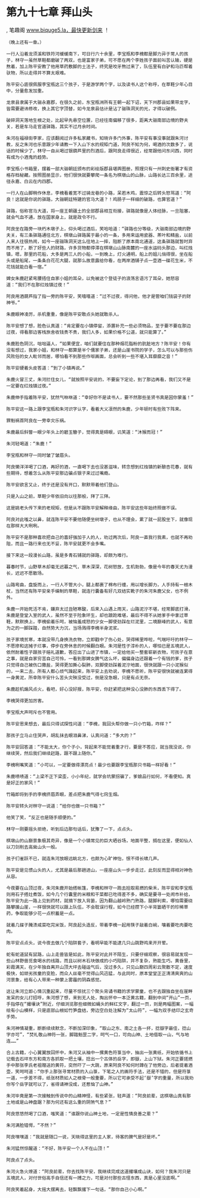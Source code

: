 # 第九十七章 拜山头
, 笔趣阁 www.biquge5.la，最快更新剑来 ！

    （晚上还有一章。）

    一行人沿着龙须溪和铁符河缓缓南下，可日行六十余里，李宝瓶和李槐都是脚力异于常人的孩子，林守一虽然草鞋都磨破了两双，也是富家子弟，可不愿在两个李姓孩子面前叫苦认输，硬是熬着，加上陈平安教了他用草药敷脚的土法子，终究是咬牙熬过来了，队伍里有白驴和马匹帮着驮物，所以走得并不算太艰难。

    陈平安心底很佩服李宝瓶这三个孩子，于是游学两个字，以及读书人这个称呼，在草鞋少年心目中，分量愈发加重。

    龙泉县隶属于大骊永嘉郡，在很久之前，东宝瓶洲所有王朝一起下诏，天下州郡县如果带龙字，皆需要避讳修改，换上其它字顶替，如今龙泉县估计是沾了骊珠洞天的光，才得以破例。

    破碎洞天落地生根之处，比起早先悬空位置，已经往南偏移了很多，距离大骊南部边境的野夫关，若是车马走官道驿路，其实不过月余时间。

    朱河在福禄街李家，应该翻阅过许多私家藏书，知晓许多门外事，陈平安有事没事就跟朱河讨教，反之朱河也乐意跟少年请教一下入山下水的规矩门道，阿良不知为何，喝酒的次数多了，说话的时候少了，林守一自从喝过银葫芦里的烈酒后，跟阿良走得很近，经常跟他问东问西，同时有成为小酒鬼的趋势。

    李宝瓶小书箱里，摆着一部大骊朝廷颁布的彩绘版郡县堪舆图册，照理只有一州刺史衙署才有资格存档秘藏。按照图册显示，他们很快就要攀爬一条名为棋墩山的山脉，山路长达三百余里，途径永嘉、白云在内四郡。

    一行人在山脚稍作休息，李槐看着宽不过骑龙巷的小路，呆若木鸡，震惊之后转头怒骂道：“阿良！这就是你说的驿路，大骊朝廷特建的官马大道？！鸡肠子一样细的破路，也算官道？”

    驿路，俗称官马大道，将一座王朝疆土的全部郡县相互衔接，驿路就像是人体经脉，一旦阻塞，就会气血不通，放在国家身上，就是政令不行。

    阿良坐在路旁一块朽木墩子上，仰头喝过酒后，笑哈哈道：“驿路也分等级，大骊南部边境的野夫关，有三条驿路通往北方，棋墩山驿路属于最小的一条，多用来运用瓷器、茶叶和精盐，以前人来人往很热闹，如今一座骊珠洞天这么往地上一摔，阻断了原本南北通道，这条驿路就暂时弃而不用了，断了好些人的财路，许多货物都停滞在棋墩山山脉南麓的一座水运码头那边，叫红烛镇，嗯，那里的花船，大多是两三人的小船，一到晚上，灯火通明，船上的姐儿俏得很，坐在船头或是船尾，一条条白花花大腿，就那么故意露给你看，在两岸酒铺子点一壶酒一碟花生米，不花钱就能白看一宿。”

    婢女朱鹿赶紧弯腰捂住自家小姐的耳朵，以免被这个登徒子的浪荡言语污了耳朵，她怒容道：“我们不在那红烛镇过夜！”

    阿良用酒葫芦指了指一旁的陈平安，笑嘻嘻道：“过不过夜，得问他，他才是管咱们钱袋子的财神爷。”

    朱鹿眼神凌厉，杀机重重，像是陈平安敢点头她就敢杀人。

    陈平安想了想，脸色认真道：“肯定要在小镇停留，添置补充一些必须物品，至于要不要在那边过夜，得看那边客栈旅舍收钱贵不贵，我们人多，如果价格不公道，就只能算了。”

    朱鹿脸色阴沉，咄咄逼人，“如果便宜，咱们就要住在那种烟花脂粉的肮脏地方？陈平安！你有没有想过，我家小姐，和林守一都算是半个儒家子弟，还是山崖书院的学子，怎么可以与那些伤风败俗的女人毗邻而居，哪怕看不到那些作呕画面，总会听到一些不堪入耳靡靡之音！”

    陈平安硬着头皮答道：“到了小镇再说。”

    朱鹿火冒三丈，朱河拦住女儿，“就按照平安说的，不要妄下定论，到了那边再看，我们又不是一定要在红烛镇过夜。”

    朱鹿伸手指着陈平安，犹然气咻咻道：“幸好你不是读书人，要不然那些圣贤书真是因你蒙羞！”

    陈平安这一路上跟李宝瓶和朱河识字认字，看着大义凛然的朱鹿，少年顿时有些败下阵来。

    罪魁祸首阿良在一旁幸灾乐祸。

    朱鹿最后斜瞥一眼少年头上的碧玉簪子，觉得真是碍眼，讥笑道：“沐猴而冠！”

    朱河轻喝道：“朱鹿！”

    李宝瓶和林守一同时皱了皱眉头。

    阿良懒洋洋喝了口酒，再好的酒，一直喝下去也没甚滋味，转念想到红烛镇的新酿杏花春，就有些期待，想着怎么从陈平安那边骗点银子来过过嘴瘾。

    陈平安欲言又止，终于还是没有开口，默默带着他们登山。

    只是入山之前，草鞋少年依旧向以往那般，拜了三拜。

    这是姚老头传下来的老规矩，但是从不跟陈平安解释缘由，陈平安这些年始终照做不误。

    阿良对此嗤之以鼻，就连陈平安不要他随便坐树墩子，也从不理会，累了就一屁股坐下，就像现在那样大大咧咧。

    陈平安不是那种喜欢把自己的喜好强加于人的人，劝过两次后，阿良一直我行我素，也就不再劝阻，而且一路行来也无不妥，陈平安就更不会多嘴。

    接下来这一段漫长山路，虽是多青石铺就的驿路，却颇为难行。

    暮春时节，山野草木却毫无迟暮之气，草木深深，花树怒放，生机勃勃，像是今年的春天尤为漫长，迟迟不愿散场。

    山路弯曲，盘旋而上，一行人不管大小，腿上都裹了棉布行缠，用以增长脚力，人手持有一根木杖，当然还有陈平安亲手编制的草鞋，就连行囊备有好几双结实靴子的朱河朱鹿父女，也不例外。

    朱鹿一开始死活不肯，嫌弃太过丑陋寒酸，后来入山遇上雨天，山路泥泞不堪，经常脚底打滑，朱鹿是登堂入室的武人，虽然不至于险象环生，却也踉跄难堪，最后不得不从她爹手中拿过草鞋，默默换上，李槐偷着乐呵，被恼羞成怒的少女一脚使劲踩在烂泥里，二境巅峰的武人，有意为之的一脚踩踏，自然势大力沉，当场溅得李槐半身泥浆。

    孩子家境贫寒，本就没带几身换洗衣物，立即戳中了伤心处，哭得稀里哗啦，气喘吁吁的林守一不愿掺和这摊子烂事，停步在旁休息的时候翻白眼。朱河是性子淳朴的人，哪怕已是五境武人，依然耐着性子跟孩子赔礼道歉，答应出了山进了市镇，一定给他买一整套崭新衣物，可孩子在意之事，就是自家穷苦自己可怜，一看到那婢女脾气这么坏，偏偏身边还跟着一个有钱的爹，孩子只觉得自己被伤口撒盐，哭得更加撕心裂肺，双脚使劲踩着泥泞地面，很快就跟一只小泥猴似的，一来二去，所有人都心烦气躁起来，陈平安上去劝说，李槐不愿听，陈平安很快就被连累得一身黄泥，所幸陈平安什么苦头灾殃没受过，倒是没急眼，只是有点无奈。

    朱鹿趁机煽风点火，看吧，好心没好报，陈平安，你赶紧把这种没心没肺的东西丢下得了。

    李槐哭得更加厉害。

    李宝瓶大声呵斥也不管用。

    陈平安思来想去，最后只得试探性问道：“李槐，我回头帮你做一只小竹箱，咋样？”

    那孩子立马止住哭声，胡乱抹去眼泪鼻涕，认真问道：“多大的？”

    陈平安回答道：“不能太大，你个子小，背起来不能觉着重才行，要是不答应，就当我没说，你继续哭，然后我们继续赶路，跟不跟上随你。”

    李槐咧嘴笑道：“小可以，一定要做得漂亮点！最少也要跟李宝瓶那只书箱一样好看！”

    朱鹿啧啧道：“上梁不正下梁歪，小小年纪，就学会坑蒙拐骗了，爹娘品行如何，不看便知。真是好正的家风！”

    竹箱即将到手的李槐挤眉弄眼，差点把朱鹿气得七窍生烟。

    陈平安转头对林守一说道：“给你也做一只书箱？”

    他笑了笑，“反正也是随手顺便的。”

    林守一刚要摇头拒绝，听到后边那句话后，犹豫了一下，点点头。

    棋墩山的山巅景象极其奇异，像是一个小镇常见的巨大晒谷场，地面平整，搁在这里，便如仙人以刀剑削去高耸山头一般。

    孩子们雀跃不已，就连朱河放眼远眺北方，也颇为心旷神怡，恨不得长啸几声。

    陈平安是见惯山头的人，尤其是最后那趟进山，一座座山头一步步走过，此刻反而显得相对神色从容。

    今夜要在山顶过夜，朱河朱鹿开始搭帐篷，李槐和林守一跑去拾取易燃的柴禾，陈平安和李宝瓶则用石子搭灶煮饭，如今几个行囊里的米粮和干菜都已吃得差不多，确实是要寻一处闹市补给，陈平安为此一路上见到药材，就摘下放入背篓，因为翻山越岭熟门熟路，腿脚利索，哪怕需要绕路攀援山崖，一样很快就可以跟上队伍，不会耽误行程，如今已经攒下小半背篓晒干的珍稀草药，争取能够少花一点积蓄是一点。

    就着几碟子腌渍咸菜吃完米饭，阿良起头造反，带着李槐一起用筷子敲着白碗，嚷着要吃肉要吃肉。

    陈平安点点头，说今夜去做几个陷阱套子，看明早能不能逮几只山跳野鸡来开开荤。

    蛇有蛇道鼠有鼠路，山上走兽皆是如此，陈平安对此并不陌生，只要仔细观察，很容易就发现一些山林野兽觅食喝水的线路，而且以树木石块做成的小巧陷阱，并不复杂，熟能生巧。黄昏里，彩霞满天，在少年独自离开山顶大坪去碰运气后，没过多久，只见山巅四周彩云聚散不定，速度极快，如顽劣孩童的变脸，而众人丝毫不觉得山风迅猛，与此同时，原本堂堂正正清清爽爽的山河景象，给有心人带来一种蒙上雾霾的阴森感觉。

    这让朱河立即心情沉重起来，尽量不惊扰三个聚头背诵书籍的求学蒙童，也不去跟独自坐在崖畔发呆的女儿打招呼，朱河想了想，来到无人处，掏出怀中一本泛黄古籍，翻到中间“开山”一页，手指停在“撮壤诀”附近，仔细浏览那些细微如蝇头的鲜红文字，翻过一页，则是两幅图案，一幅绘有小山模样，只是底部山根如竹笋盘结，旁边空白处注解为“太山符”，一幅为双手结印之玄奇手势。

    朱河神情凝重，断断续续默念，不断加深印象，“取山之东、南之土各一抔，捻嶽字最佳，捻山字亦可”，“焚礼敬山神符一张，脚踏魁罡二字，呵气一口，可向山神、土地借取一山，气与地连……”

    合上古籍，小心翼翼放回怀中，朱河又从袖中一摞黄色符箓当中，抽出一张黄纸，开始依循书上记载去石坪东方和南方各抓取一把土壤，捻出一个古体的岳字，即嶽，上山下狱。朱河正要搓燃手中那张李氏老祖赠送的黄符，突然吓了一大跳，原来阿良不知何时蹲在了他旁边，后者提着酒壶，笑呵呵道：“你手上那张寻常材质的入山箓，下笔之人的画符手法，还是不错的，但是符箓一道，一步差不得，纸张材质如人之根骨一般重要，所以它可承受不起‘嶽’字的重量，所以我劝你写个岳字就可以了，省得请神没成，还惹恼了山神。”

    朱河毕竟是第一次接触到传说中的山精神怪，有些紧张，轻声道：“阿良前辈，这棋墩山真有那土地或是山神盘踞？那为何还有这么重的阴煞气息？”

    阿良悠悠然喝了口酒，嗤笑道：“谁跟你说山神土地，一定是性情良善之辈？”

    朱河满脸错愕，“不然？”

    阿良嘿嘿道：“我就是随口一说，天晓得这里的主人家，待客的脾气是好是坏。”

    朱河猛然惊醒道：“不好，陈平安一个人不在山顶！”

    阿良点了点头。

    朱河火急火燎道：“阿良前辈，你去找陈平安，我继续完成这道撮壤成山诀，如何？我朱河只是五境武人，对付世俗高手自信还有一搏之力，可是对付那些古怪东西，真是心里没底啊。”

    阿良笑着起身，大摇大摆离去，轻飘飘撂下一句话，“那你自己小心啊。”